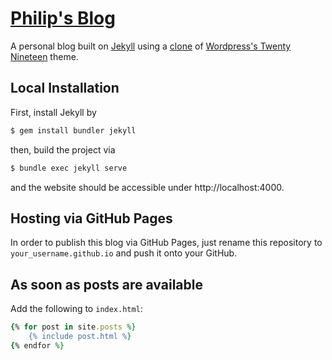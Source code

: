 # [Philip's Blog](http://pcjordan.github.io)

A personal blog built on [Jekyll](https://jekyllrb.com/) using a [clone](https://github.com/easiestpage/jekyll-twentynineteen) of [Wordpress's Twenty Nineteen](https://wordpress.org/themes/twentynineteen/) theme.

## Local Installation

First, install Jekyll by

```bash
$ gem install bundler jekyll
```

then, build the project via

```bash
$ bundle exec jekyll serve
```

and the website should be accessible under http://localhost:4000.

## Hosting via GitHub Pages

In order to publish this blog via GitHub Pages, just rename this repository to `your_username.github.io` and push it onto your GitHub.

## As soon as posts are available

Add the following to `index.html`:

```ruby
{% for post in site.posts %}
    {% include post.html %}
{% endfor %}
```
